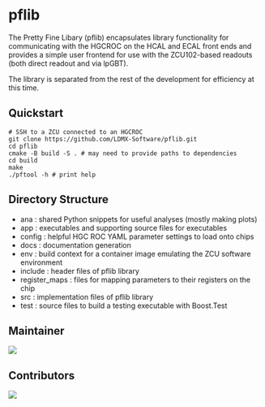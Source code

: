 # pflib

The Pretty Fine Libary (pflib) encapsulates library functionality for communicating with the HGCROC on the HCAL and ECAL front ends and provides a simple user frontend for use with the ZCU102-based readouts (both direct readout and via lpGBT).

The library is separated from the rest of the development for efficiency at this time.

## Quickstart
```
# SSH to a ZCU connected to an HGCROC
git clone https://github.com/LDMX-Software/pflib.git
cd pflib
cmake -B build -S . # may need to provide paths to dependencies
cd build
make
./pftool -h # print help
```

## Directory Structure
- ana : shared Python snippets for useful analyses (mostly making plots)
- app : executables and supporting source files for executables
- config : helpful HGC ROC YAML parameter settings to load onto chips
- docs : documentation generation
- env : build context for a container image emulating the ZCU software environment
- include : header files of pflib library
- register_maps : files for mapping parameters to their registers on the chip
- src : implementation files of pflib library
- test : source files to build a testing executable with Boost.Test

## Maintainer

<a href="https://github.com/tomeichlersmith">
  <img src="https://avatars.githubusercontent.com/u/31970302?v=4" />
</a>

## Contributors

<a href="https://github.com/LDMX-Software/pflib/graphs/contributors">
  <img src="https://contrib.rocks/image?repo=LDMX-Software/pflib&anon=1" />
</a>
